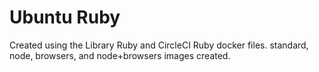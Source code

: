 # Ubuntu Ruby
Created using the Library Ruby and CircleCI Ruby docker files.
standard, node, browsers, and node+browsers images created.
